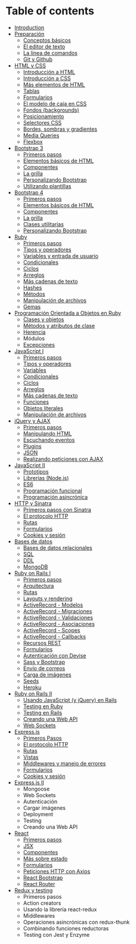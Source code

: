 # Table of contents

* [Introduction](README.md)
* [Preparación](preparacion/README.md)
  * [Conceptos básicos](preparacion/conceptos-basicos.md)
  * [El editor de texto](preparacion/el-editor-de-texto.md)
  * [La línea de comandos](preparacion/la-linea-de-comandos.md)
  * [Git y Github](preparacion/git-y-github.md)
* [HTML y CSS](html-y-css/README.md)
  * [Introducción a HTML](html-y-css/introduccion-a-html.md)
  * [Introducción a CSS](html-y-css/introduccion-a-css.md)
  * [Más elementos de HTML](html-y-css/mas-elementos-de-html.md)
  * [Tablas](html-y-css/tablas.md)
  * [Formularios](html-y-css/formularios.md)
  * [El modelo de caja en CSS](html-y-css/el-modelo-de-caja-en-css.md)
  * [Fondos \(backgrounds\)](html-y-css/fondos-backgrounds.md)
  * [Posicionamiento](html-y-css/posicionamiento.md)
  * [Selectores CSS](html-y-css/selectores-css.md)
  * [Bordes, sombras y gradientes](html-y-css/bordes-sombras-y-gradientes.md)
  * [Media Queries](html-y-css/media-queries.md)
  * [Flexbox](html-y-css/flexbox.md)
* [Bootstrap 3](bootstrap-3/README.md)
  * [Primeros pasos](bootstrap-3/primeros-pasos.md)
  * [Elementos básicos de HTML](bootstrap-3/elementos-basicos-de-html.md)
  * [Componentes](bootstrap-3/componentes.md)
  * [La grilla](bootstrap-3/la-grilla.md)
  * [Personalizando Bootstrap](bootstrap-3/personalizando-bootstrap.md)
  * [Utilizando plantillas](bootstrap-3/utilizando-plantillas.md)
* [Bootstrap 4](bootstrap-4/README.md)
  * [Primeros pasos](bootstrap-4/primeros-pasos.md)
  * [Elementos básicos de HTML](bootstrap-4/elementos-basicos-de-html.md)
  * [Componentes](bootstrap-4/componentes.md)
  * [La grilla](bootstrap-4/la-grilla.md)
  * [Clases utilitarias](bootstrap-4/clases-utilitarias.md)
  * [Personalizando Bootstrap](bootstrap-4/personalizando-bootstrap.md)
* [Ruby](ruby/README.md)
  * [Primeros pasos](ruby/primeros-pasos.md)
  * [Tipos y operadores](ruby/tipos-y-operadores.md)
  * [Variables y entrada de usuario](ruby/variables-y-entrada-de-usuario.md)
  * [Condicionales](ruby/condicionales.md)
  * [Ciclos](ruby/ciclos.md)
  * [Arreglos](ruby/arreglos.md)
  * [Más cadenas de texto](ruby/mas-cadenas-de-texto.md)
  * [Hashes](ruby/hashes.md)
  * [Métodos](ruby/metodos.md)
  * [Manipulación de archivos](ruby/manipulacion-de-archivos.md)
  * [Gemas](ruby/gemas.md)
* [Programación Orientada a Objetos en Ruby](programacion-orientada-a-objetos-en-ruby/README.md)
  * [Clases y objetos](programacion-orientada-a-objetos-en-ruby/clases-y-objetos.md)
  * [Métodos y atributos de clase](programacion-orientada-a-objetos-en-ruby/metodos-y-atributos-de-clase.md)
  * [Herencia](programacion-orientada-a-objetos-en-ruby/herencia.md)
  * Módulos
  * [Excepciones](programacion-orientada-a-objetos-en-ruby/excepciones.md)
* [JavaScript I](javascript-i/README.md)
  * [Primeros pasos](javascript-i/primeros-pasos.md)
  * [Tipos y operadores](javascript-i/tipos-y-operadores.md)
  * [Variables](javascript-i/variables.md)
  * [Condicionales](javascript-i/condicionales.md)
  * [Ciclos](javascript-i/ciclos.md)
  * [Arreglos](javascript-i/arreglos.md)
  * [Más cadenas de texto](javascript-i/mas-cadenas-de-texto.md)
  * [Funciones](javascript-i/funciones.md)
  * [Objetos literales](javascript-i/objetos-literales.md)
  * [Manipulación de archivos](javascript-i/manipulacion-de-archivos.md)
* [jQuery y AJAX](jquery-y-ajax/README.md)
  * [Primeros pasos](jquery-y-ajax/primeros-pasos.md)
  * [Manipulando HTML](jquery-y-ajax/manipulando-html.md)
  * [Escuchando eventos](jquery-y-ajax/escuchando-eventos.md)
  * [Plugins](jquery-y-ajax/plugins.md)
  * [JSON](jquery-y-ajax/json.md)
  * [Realizando peticiones con AJAX](jquery-y-ajax/realizando-peticiones-con-ajax.md)
* [JavaScript II](javascript-ii/README.md)
  * [Prototipos](javascript-ii/prototipos.md)
  * [Librerías \(Node.js\)](javascript-ii/librerias-node.js.md)
  * [ES6](javascript-ii/es6.md)
  * [Programación funcional](javascript-ii/programacion-funcional.md)
  * [Programación asincrónica](javascript-ii/programacion-asincronica.md)
* [HTTP y Sinatra](http-y-sinatra/README.md)
  * [Primeros pasos con Sinatra](http-y-sinatra/primeros-pasos-con-sinatra.md)
  * [El protocolo HTTP](http-y-sinatra/el-protocolo-http.md)
  * [Rutas](http-y-sinatra/rutas.md)
  * [Formularios](http-y-sinatra/formularios.md)
  * [Cookies y sesión](http-y-sinatra/cookies-y-sesion.md)
* [Bases de datos](bases-de-datos/README.md)
  * [Bases de datos relacionales](bases-de-datos/bases-de-datos-relacionales.md)
  * [SQL](bases-de-datos/sql.md)
  * [DDL](bases-de-datos/ddl.md)
  * [MongoDB](bases-de-datos/mongodb.md)
* [Ruby on Rails I](ruby-on-rails-i/README.md)
  * [Primeros pasos](ruby-on-rails-i/primeros-pasos.md)
  * [Arquitectura](ruby-on-rails-i/arquitectura.md)
  * [Rutas](ruby-on-rails-i/rutas.md)
  * [Layouts y rendering](ruby-on-rails-i/layouts-y-rendering.md)
  * [ActiveRecord - Modelos](ruby-on-rails-i/activerecord-modelos.md)
  * [ActiveRecord - Migraciones](ruby-on-rails-i/activerecord-migraciones.md)
  * [ActiveRecord - Validaciones](ruby-on-rails-i/activerecord-validaciones.md)
  * [ActiveRecord - Asociaciones](ruby-on-rails-i/activerecord-asociaciones.md)
  * [ActiveRecord - Scopes](ruby-on-rails-i/activerecord-scopes.md)
  * [ActiveRecord - Callbacks](ruby-on-rails-i/activerecord-callbacks.md)
  * [Recursos REST](ruby-on-rails-i/recursos-rest.md)
  * [Formularios](ruby-on-rails-i/formularios.md)
  * [Autenticación con Devise](ruby-on-rails-i/devise.md)
  * [Sass y Bootstrap](ruby-on-rails-i/sass-y-bootstrap.md)
  * [Envío de correos](ruby-on-rails-i/envio-de-correos.md)
  * [Carga de imágenes](ruby-on-rails-i/carga-de-imagenes.md)
  * [Seeds](ruby-on-rails-i/seeds.md)
  * [Heroku](ruby-on-rails-i/heroku.md)
* [Ruby on Rails II](ruby-on-rails-ii/README.md)
  * [Usando JavaScript \(y jQuery\) en Rails](ruby-on-rails-ii/usando-javascript-y-jquery-en-rails.md)
  * [Testing en Ruby](ruby-on-rails-ii/testing-en-ruby.md)
  * [Testing en Rails](ruby-on-rails-ii/testing-en-rails.md)
  * [Creando una Web API](ruby-on-rails-ii/creando-una-web-api.md)
  * [Web Sockets](ruby-on-rails-ii/web-sockets.md)
* [Express.js](express.js/README.md)
  * [Primeros Pasos](express.js/primeros-pasos.md)
  * [El protocolo HTTP](express.js/el-protocolo-http.md)
  * [Rutas](express.js/rutas.md)
  * [Vistas](express.js/vistas.md)
  * [Middlewares y manejo de errores](express.js/middlewares-y-manejo-de-errores.md)
  * [Formularios](express.js/formularios.md)
  * [Cookies y sesión](express.js/cookies-y-sesion.md)
* [Express.js II](express.js-ii/README.md)
  * Mongoose
  * Web Sockets
  * Autenticación
  * Cargar imágenes
  * Deployment
  * Testing
  * Creando una Web API
* [React](react/README.md)
  * [Primeros pasos](react/primeros-pasos.md)
  * [JSX](react/jsx.md)
  * [Componentes](react/componentes.md)
  * [Más sobre estado](react/mas-sobre-estado.md)
  * [Formularios](react/formularios.md)
  * [Peticiones HTTP con Axios](react/peticiones-http-con-axios.md)
  * [React Bootstrap](react/react-bootstrap.md)
  * [React Router](react/react-router.md)
* [Redux y testing](redux-y-testing/README.md)
  * Primeros pasos
  * Action creators
  * Usando la librería react-redux
  * Middlewares
  * Operaciones asincrónicas con redux-thunk
  * Combinando funciones reductoras
  * Testing con Jest y Enzyme
